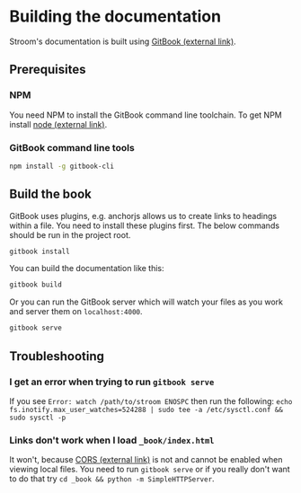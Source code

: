# Building the documentation
Stroom's documentation is built using [GitBook (external link)](https://www.gitbook.com). 

## Prerequisites
### NPM
You need NPM to install the GitBook command line toolchain. To get NPM install [node (external link)](https://nodejs.org/en/).

### GitBook command line tools

```bash
npm install -g gitbook-cli
```

## Build the book
GitBook uses plugins, e.g. anchorjs allows us to create links to headings within a file. You need to install these plugins first. The below commands should be run in the project root.

```bash
gitbook install
```

You can build the documentation like this:

```bash
gitbook build
```

Or you can run the GitBook server which will watch your files as you work and server them on `localhost:4000`.

```bash
gitbook serve
```

## Troubleshooting

### I get an error when trying to run `gitbook serve`
If you see `Error: watch /path/to/stroom ENOSPC` then run the following: 
`echo fs.inotify.max_user_watches=524288 | sudo tee -a /etc/sysctl.conf && sudo sysctl -p`

### Links don't work when I load `_book/index.html`
It won't, because [CORS (external link)](https://en.wikipedia.org/wiki/Cross-origin_resource_sharing) is not and cannot be enabled when viewing local files. You need to run `gitbook serve` or if you really don't want to do that try `cd _book && python -m SimpleHTTPServer`.
